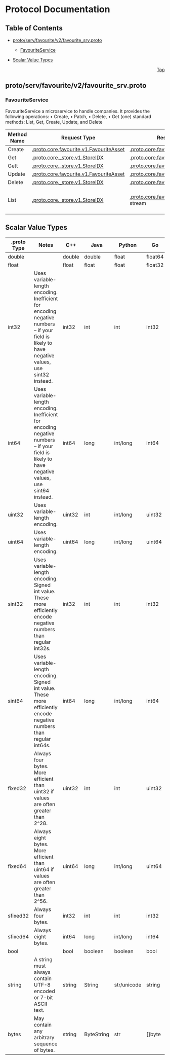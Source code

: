 # Protocol Documentation
<a name="top"></a>

## Table of Contents

- [proto/serv/favourite/v2/favourite_srv.proto](#proto_serv_favourite_v2_favourite_srv-proto)
    - [FavouriteService](#proto-serv-favourite-v2-FavouriteService)
  
- [Scalar Value Types](#scalar-value-types)



<a name="proto_serv_favourite_v2_favourite_srv-proto"></a>
<p align="right"><a href="#top">Top</a></p>

## proto/serv/favourite/v2/favourite_srv.proto


 

 

 


<a name="proto-serv-favourite-v2-FavouriteService"></a>

### FavouriteService
FavouriteService
a microservice to handle companies. It provides the following operations:
• Create, • Patch, • Delete, • Get (one)
standard methods: List, Get, Create, Update, and Delete

| Method Name | Request Type | Response Type | Description |
| ----------- | ------------ | ------------- | ------------|
| Create | [.proto.core.favourite.v1.FavouriteAsset](#proto-core-favourite-v1-FavouriteAsset) | [.proto.core.favourite.v1.FavouriteAsset](#proto-core-favourite-v1-FavouriteAsset) | Create |
| Get | [.proto.core._store.v1.StoreIDX](#proto-core-_store-v1-StoreIDX) | [.proto.core.favourite.v1.FavouriteAsset](#proto-core-favourite-v1-FavouriteAsset) | Get |
| Gett | [.proto.core._store.v1.StoreIDX](#proto-core-_store-v1-StoreIDX) | [.proto.core.favourite.v1.FavouriteAsset](#proto-core-favourite-v1-FavouriteAsset) | Gett |
| Update | [.proto.core.favourite.v1.FavouriteAsset](#proto-core-favourite-v1-FavouriteAsset) | [.proto.core.favourite.v1.FavouriteAsset](#proto-core-favourite-v1-FavouriteAsset) | Update |
| Delete | [.proto.core._store.v1.StoreIDX](#proto-core-_store-v1-StoreIDX) | [.proto.core.favourite.v1.FavouriteAsset](#proto-core-favourite-v1-FavouriteAsset) | Delete |
| List | [.proto.core._store.v1.StoreIDX](#proto-core-_store-v1-StoreIDX) | [.proto.core.favourite.v1.FavouriteAsset](#proto-core-favourite-v1-FavouriteAsset) stream | List - stream favourites of a user |

 



## Scalar Value Types

| .proto Type | Notes | C++ | Java | Python | Go | C# | PHP | Ruby |
| ----------- | ----- | --- | ---- | ------ | -- | -- | --- | ---- |
| <a name="double" /> double |  | double | double | float | float64 | double | float | Float |
| <a name="float" /> float |  | float | float | float | float32 | float | float | Float |
| <a name="int32" /> int32 | Uses variable-length encoding. Inefficient for encoding negative numbers – if your field is likely to have negative values, use sint32 instead. | int32 | int | int | int32 | int | integer | Bignum or Fixnum (as required) |
| <a name="int64" /> int64 | Uses variable-length encoding. Inefficient for encoding negative numbers – if your field is likely to have negative values, use sint64 instead. | int64 | long | int/long | int64 | long | integer/string | Bignum |
| <a name="uint32" /> uint32 | Uses variable-length encoding. | uint32 | int | int/long | uint32 | uint | integer | Bignum or Fixnum (as required) |
| <a name="uint64" /> uint64 | Uses variable-length encoding. | uint64 | long | int/long | uint64 | ulong | integer/string | Bignum or Fixnum (as required) |
| <a name="sint32" /> sint32 | Uses variable-length encoding. Signed int value. These more efficiently encode negative numbers than regular int32s. | int32 | int | int | int32 | int | integer | Bignum or Fixnum (as required) |
| <a name="sint64" /> sint64 | Uses variable-length encoding. Signed int value. These more efficiently encode negative numbers than regular int64s. | int64 | long | int/long | int64 | long | integer/string | Bignum |
| <a name="fixed32" /> fixed32 | Always four bytes. More efficient than uint32 if values are often greater than 2^28. | uint32 | int | int | uint32 | uint | integer | Bignum or Fixnum (as required) |
| <a name="fixed64" /> fixed64 | Always eight bytes. More efficient than uint64 if values are often greater than 2^56. | uint64 | long | int/long | uint64 | ulong | integer/string | Bignum |
| <a name="sfixed32" /> sfixed32 | Always four bytes. | int32 | int | int | int32 | int | integer | Bignum or Fixnum (as required) |
| <a name="sfixed64" /> sfixed64 | Always eight bytes. | int64 | long | int/long | int64 | long | integer/string | Bignum |
| <a name="bool" /> bool |  | bool | boolean | boolean | bool | bool | boolean | TrueClass/FalseClass |
| <a name="string" /> string | A string must always contain UTF-8 encoded or 7-bit ASCII text. | string | String | str/unicode | string | string | string | String (UTF-8) |
| <a name="bytes" /> bytes | May contain any arbitrary sequence of bytes. | string | ByteString | str | []byte | ByteString | string | String (ASCII-8BIT) |

